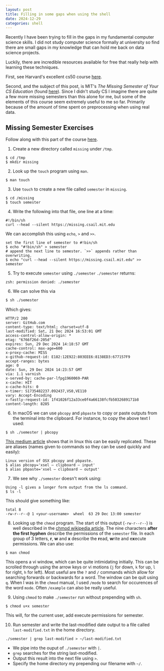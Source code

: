 ```yaml
---
layout: post
title: Filling in some gaps when using the shell
date: 2024-12-29
categories: shell
---
```


Recently I have been trying to fill in the gaps in my fundamental computer science skills. I did not study computer science formally at university so find there are small gaps in my knowledge that can hold me back on data science projects.

Luckily, there are incredible resources available for free that really help with learning these techniques.

First, see Harvard's excellent cs50 course [here][cs50].

Second, and the subject of this post, is MIT's _The Missing Semester of Your CS Education_ (found [here][mit-missing]). Since I didn't study CS I imagine there are quite a few more missing semesters than this alone for me, but some of the elements of this course seem extremely useful to me so far. Primarily because of the amount of time spent on preprocessing when using real data.

## Missing Semester Exercises

Follow along with this part of the course [here](https://missing.csail.mit.edu/2020/course-shell/).

1. Create a new directory called `missing` under `/tmp`.

```console
$ cd /tmp
$ mkdir missing
```

2. Look up the `touch` program using `man`.

```console
$ man touch
```

3. Use `touch` to create a new file called `semester` in `missing`.

```console
$ cd /missing
$ touch semester
```

4. Write the following into that file, one line at a time:

```
#!/bin/sh
curl --head --silent https://missing.csail.mit.edu
```

We can accomplish this using `echo`, `>` and `>>`.

```console
set the first line of semester to #!bin/sh
$ echo "#!bin/sh" > semester
# append the next line to semester. `>>` appends rather than overwriting.
$ echo "curl --head --silent https://missing.csail.mit.edu" >> semester
```

5. Try to execute `semester` using `./semester`
   `./semester` returns:

```console
zsh: permission denied: ./semester
```

6. We can solve this via

```zsh
$ sh ./semester
```

Which gives:

```output
HTTP/2 200
server: GitHub.com
content-type: text/html; charset=utf-8
last-modified: Sat, 21 Dec 2024 16:53:01 GMT
access-control-allow-origin: *
etag: "6766f26d-205d"
expires: Sun, 29 Dec 2024 14:18:57 GMT
cache-control: max-age=600
x-proxy-cache: MISS
x-github-request-id: E182:12E922:803EEE6:8138ED3:677157F9
accept-ranges: bytes
age: 0
date: Sun, 29 Dec 2024 14:23:57 GMT
via: 1.1 varnish
x-served-by: cache-par-lfpg1960069-PAR
x-cache: HIT
x-cache-hits: 0
x-timer: S1735482237.092437,VS0,VE110
vary: Accept-Encoding
x-fastly-request-id: 1f41026f12a33ce0f4a66138fcfb5032689171b8
content-length: 8285
```

6. In macOS we can use `pbcopy` and `pbpaste` to copy or paste outputs from the terminal into the clipboard. For instance, to copy the above text I used:

```console
$ sh ./semester | pbcopy
```

[This medium article](https://medium.com/@codenameyau/how-to-copy-and-paste-in-terminal-c88098b5840d) shows that in linux this can be easily replicated. These are aliases (names given to commands so they can be used quickly and easily):

```console
Linux version of OSX pbcopy and pbpaste.
$ alias pbcopy='xsel — clipboard — input'
$ alias pbpaste='xsel — clipboard — output'
```

7. We see why `./semester` doesn't work using:

```console
Using -l gives a longer form output from the ls command.
$ ls -l
```

This should give something like:

```console
total 8
-rw-r--r--@ 1 <your-username>  wheel  63 29 Dec 13:00 semester
```

8. Looking up the `chmod` program.
   The start of this output (`-rw-r--r--`) is well described in the [chmod wikipedia article](https://en.wikipedia.org/wiki/Chmod). The nine characters **after the first hyphen** describe the permissions of the `semester` file. In each group of 3 letters, **r**, **w** and **x** describe the **r**ead, **w**rite and e**x**ecute permissions. We can also use:

```console
$ man chmod
```

This opens a vi window, which can be quite intimidating initially. This can be scrolled through using the arrow keys or vi motions (`j` for down, `k` for up, `l` for right, `h` for left). Most useful are the `?` and `/` commands which allow for searching forwards or backwards for a word. The window can be quit using `q`. When I was in the `chmod` manual, I used `/mode` to search for occurences of the word `mode`. Often `/example` can also be really useful.

9. Using `chmod` to make `./semester` run without prepending with `sh`.

```console
$ chmod u+x semester
```

This will, for the current user, add execute permissions for semester.

10. Run semester and write the last-modified date output to a file called `last-modified.txt` in the home directory.

```console
./semester | grep last-modified > ~/last-modified.txt
```

- We pipe into the ouput of `./semester` with `|`.
- `grep` searches for the string last-modified.
- Output this result into the next file using `>`.
- Specify the home directory my prepending our filename with `~/`.

[cs50]: https://cs50.harvard.edu/x/2024/
[mit-missing]: https://missing.csail.mit.edu/
